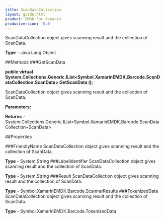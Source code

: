 ```yaml
---
title: ScanDataCollection
layout: guide.html
product: EMDK For Xamarin 
productversion: '5.0' 
---
```

ScanDataCollection object gives scanning result and the collection of ScanData.

**Type** - Java.Lang.Object

##Methods
###GetScanData

**public virtual System.Collections.Generic.IList<Symbol.XamarinEMDK.Barcode.ScanDataCollection.ScanData> GetScanData ();**

ScanDataCollection object gives scanning result and the collection of ScanData.

**Parameters:**

**Returns** - System.Collections.Generic.IList<Symbol.XamarinEMDK.Barcode.ScanDataCollection+ScanData>

##Properties

###FriendlyName
ScanDataCollection object gives scanning result and the collection of ScanData.

**Type** - System.String
###LabelIdentifier
ScanDataCollection object gives scanning result and the collection of ScanData.

**Type** - System.String
###Result
ScanDataCollection object gives scanning result and the collection of ScanData.

**Type** - Symbol.XamarinEMDK.Barcode.ScannerResults
###TokenizedData
ScanDataCollection object gives scanning result and the collection of ScanData.

**Type** - Symbol.XamarinEMDK.Barcode.TokenizedData
